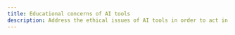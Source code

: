 ```yaml
---
title: Educational concerns of AI tools
description: Address the ethical issues of AI tools in order to act in an ethical situation
---
```

